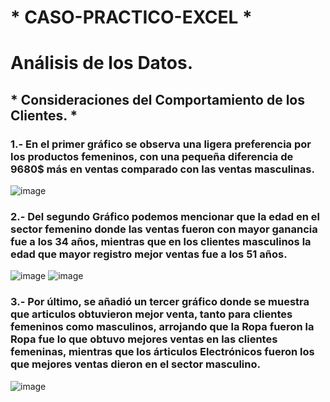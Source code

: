 # * CASO-PRACTICO-EXCEL *
# Análisis de los Datos.
## * Consideraciones del Comportamiento de los Clientes. *
### 1.- En el primer gráfico se observa una ligera preferencia por los productos femeninos, con una pequeña diferencia de 9680$ más en ventas comparado con las ventas masculinas.
![image](https://github.com/user-attachments/assets/f714238d-f433-4af0-8a56-56c30ba80be9)
### 2.- Del segundo Gráfico podemos mencionar que la edad en el sector femenino donde las ventas fueron con mayor ganancia fue a los 34 años, mientras que en los clientes masculinos la edad que mayor registro mejor ventas fue a los 51 años.
![image](https://github.com/user-attachments/assets/e093cd22-60bd-494f-a61f-347db8a9c9ae)
![image](https://github.com/user-attachments/assets/0c731ad2-ca90-493c-b30c-c6080df4147f)
### 3.- Por último, se añadió un tercer gráfico donde se muestra que articulos obtuvieron mejor venta, tanto para clientes femeninos como masculinos, arrojando que la Ropa fueron la Ropa fue lo que obtuvo mejores ventas en las clientes femeninas, mientras que los árticulos Electrónicos fueron los que mejores ventas dieron en el sector masculino.
![image](https://github.com/user-attachments/assets/59d38132-51aa-40c5-bbad-0b3e5db04df3)

